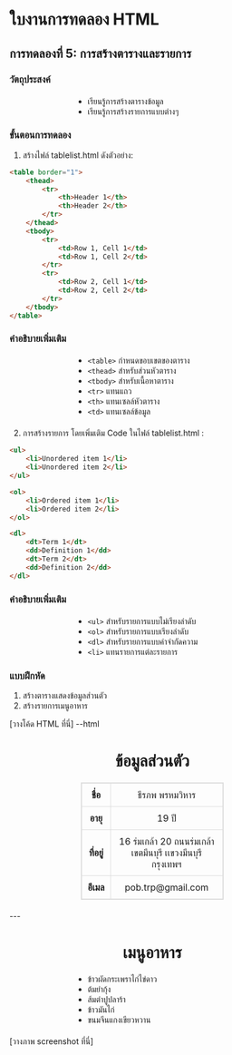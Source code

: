 # ใบงานการทดลอง HTML

## การทดลองที่ 5: การสร้างตารางและรายการ
### วัตถุประสงค์
- เรียนรู้การสร้างตารางข้อมูล
- เรียนรู้การสร้างรายการแบบต่างๆ

### ขั้นตอนการทดลอง
1. สร้างไฟล์ tablelist.html ดังตัวอย่าง:
```html
<table border="1">
    <thead>
        <tr>
            <th>Header 1</th>
            <th>Header 2</th>
        </tr>
    </thead>
    <tbody>
        <tr>
            <td>Row 1, Cell 1</td>
            <td>Row 1, Cell 2</td>
        </tr>
        <tr>
            <td>Row 2, Cell 1</td>
            <td>Row 2, Cell 2</td>
        </tr>
    </tbody>
</table>
```

### คำอธิบายเพิ่มเติม
- `<table>` กำหนดขอบเขตของตาราง
- `<thead>` สำหรับส่วนหัวตาราง
- `<tbody>` สำหรับเนื้อหาตาราง
- `<tr>` แทนแถว
- `<th>` แทนเซลล์หัวตาราง
- `<td>` แทนเซลล์ข้อมูล

2. การสร้างรายการ โดยเพิ่มเติม Code ในไฟล์ tablelist.html :
```html
<ul>
    <li>Unordered item 1</li>
    <li>Unordered item 2</li>
</ul>

<ol>
    <li>Ordered item 1</li>
    <li>Ordered item 2</li>
</ol>

<dl>
    <dt>Term 1</dt>
    <dd>Definition 1</dd>
    <dt>Term 2</dt>
    <dd>Definition 2</dd>
</dl>
```

### คำอธิบายเพิ่มเติม
- `<ul>` สำหรับรายการแบบไม่เรียงลำดับ
- `<ol>` สำหรับรายการแบบเรียงลำดับ
- `<dl>` สำหรับรายการแบบคำจำกัดความ
- `<li>` แทนรายการแต่ละรายการ

### แบบฝึกหัด
1. สร้างตารางแสดงข้อมูลส่วนตัว
2. สร้างรายการเมนูอาหาร

[วางโค้ด HTML ที่นี่]
--html
<!DOCTYPE html>
<html lang="th">
<head>
    <meta charset="UTF-8">
    <title>ข้อมูลส่วนตัวและเมนูอาหาร</title>
    <style>
        table {
            border-collapse: collapse;
            width: 50%;
            margin: 20px auto;
        }
        table, th, td {
            border: 1px solid #ddd;
        }
        th, td {
            padding: 10px;
            text-align: center;
        }
        ul {
            list-style-type: disc;
            width: 50%;
            margin: 20px auto;
        }
    </style>
</head>
<body>
    <h1 style="text-align: center;">ข้อมูลส่วนตัว</h1>
    <table>
        <tr>
            <th>ชื่อ</th>
            <td>ธีรภพ พรหมวิหาร</td>
        </tr>
        <tr>
            <th>อายุ</th>
            <td>19 ปี</td>
        </tr>
        <tr>
            <th>ที่อยู่</th>
            <td>16 ร่มเกล้า 20 ถนนร่มเกล้า เขตมีนบุรี เเขวงมีนบุรี กรุงเทพฯ</td>
        </tr>
        <tr>
            <th>อีเมล</th>
            <td>pob.trp@gmail.com</td>
        </tr>
    </table>
---
    <h1 style="text-align: center;">เมนูอาหาร</h1>
    <ul>
        <li>ข้าวผัดกระเพราไก่ไข่ดาว</li>
        <li>ต้มยำกุ้ง</li>
        <li>ส้มตำปูปลาร้า</li>
        <li>ข้าวมันไก่</li>
        <li>ขนมจีนแกงเขียวหวาน</li>
    </ul>
    
</body>
</html>


[วางภาพ screenshot ที่นี่]

